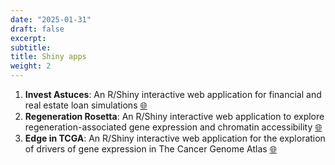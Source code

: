 ```yaml
---
date: "2025-01-31"
draft: false
excerpt:
subtitle:
title: Shiny apps
weight: 2
---
```


1. **Invest Astuces**: An R/Shiny interactive web application for financial and real estate loan simulations [:globe_with_meridians:](https://investastuces.com/simulateurs/)
1. **Regeneration Rosetta**: An R/Shiny interactive web application to explore regeneration-associated gene expression and chromatin accessibility [:globe_with_meridians:](https://rosetta.sk8.inrae.fr/)
1. **Edge in TCGA**: An R/Shiny interactive web application for the exploration of drivers of gene expression in The Cancer Genome Atlas [:globe_with_meridians:](http://ls-shiny-prod.uwm.edu/edge_in_tcga/)
